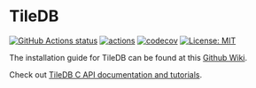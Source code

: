 # TileDB

<a href="https://github.com/OmicsDataAutomation/TileDB/actions"><img alt="GitHub Actions status" src="https://github.com/OmicsDataAutomation/TileDB/workflows/.github/workflows/basic.yml/badge.svg"></a>
[![actions](https://github.com/OmicsDataAutomation/TileDB/workflows/.github/workflows/basic.yml/badge.svg)](https://github.com/OmicsDataAutomation/TileDB/actions)
[![codecov](https://codecov.io/gh/OmicsDataAutomation/TileDB/branch/master/graph/badge.svg)](https://codecov.io/gh/OmicsDataAutomation/TileDB)
[![License: MIT](https://img.shields.io/badge/License-MIT-yellow.svg)](https://opensource.org/licenses/MIT)

The installation guide for TileDB can be found at this [Github
Wiki](https://github.com/OmicsDataAutomation/TileDB/wiki).

Check out [TileDB C API documentation and tutorials](https://web.archive.org/web/20171230150211/http://istc-bigdata.org:80/tiledb/tutorials/index.html).
